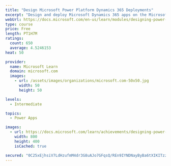 ```yaml
---
title: "Design Microsoft Power Platform Dynamics 365 Deployments"
excerpt: "Design and deploy Microsoft Dynamics 365 apps on the Microsoft Power Platform. Best Practices during this process will decrease the chances of technical issues in the future related to poor application lifecycle management process and storage limitations. The first step before the customization and configuration of the solution takes place is the configuration of your online tenant and online environment"
webUrl: https://docs.microsoft.com/en-us/learn/modules/designing-power-platform-deployments/
type: course
price: Free
length: PT1H7M
ratings:
  count: 650
  average: 4.5246153
heat: 50

provider:
  name: Microsoft Learn
  domain: microsoft.com
  images:
    - url: /assets/images/organizations/microsoft.com-50x50.jpg
      width: 50
      height: 50

levels:
  - Intermediate

topics:
  - Power Apps

images:
  - url: https://docs.microsoft.com/learn/achievements/designing-power-platform-deployments-social.png
    width: 800
    height: 400
    isCached: true

secured: "0C25xEjhsiV7LdHzufmM4dr3G8uAJo7GFqsQ/REn9IYNDNayByBa6tXIKITzz+QzjAL5T7Gr5WMz8l++9Q+n/uanzVGCh306nxYrFsS6dnribEsmjANenKrB2V1ymcdbeIxXQ1JLFj2wfDUck45StjMMlvzUnGV3ABPLgYWW78n0u6jnkHWWVuvTem4PMjOCPNxxYSpfhmoS8cfx1CbV+e3Iq4Y7LuF71sm9wX2axqKiRBm0dCcGjoivp/X/z/xHO/VrzE+l8frtSW9Q4kmkqlETXNBADKXRVF7fNqH7c5oEK+v9Z7N5NzHrCVg0Sn8uZA/S8soFyNXlm8U0+4ucxFDgEPYTmBvKFntQaQN1S9Bdcc3JP838swibOS+MGs0RqzLJrWqwPnPhFbquYSWZXaI1VTkj3/Y9npyMA7h3zkQ=;nlqlY69FmVf3S1z+bps93w=="
---
```


